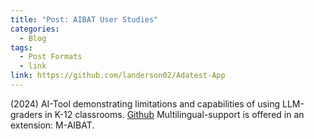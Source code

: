 ```yaml
---
title: "Post: AIBAT User Studies"
categories:
  - Blog
tags:
  - Post Formats
  - link
link: https://github.com/landerson02/Adatest-App
---
```


(2024) AI-Tool demonstrating limitations and capabilities of using LLM-graders in K-12 classrooms. [Github](https://github.com/landerson02/Adatest-App)
Multilingual-support is offered in an extension: M-AIBAT.
